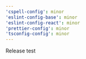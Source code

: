 ```yaml
---
'cspell-config': minor
'eslint-config-base': minor
'eslint-config-react': minor
'prettier-config': minor
'tsconfig-config': minor
---
```


Release test
